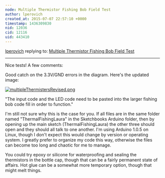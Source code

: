 ```yaml
---
node: Multiple Thermistor Fishing Bob Field Test
author: lperovich
created_at: 2015-07-07 22:57:10 +0000
timestamp: 1436309830
nid: 12036
cid: 12116
uid: 443410
---
```




[lperovich](../profile/lperovich) replying to: [Multiple Thermistor Fishing Bob Field Test](../notes/kgrevera/07-07-2015/multiple-thermistor-fishing-bob-field-test)

----
Nice tests!  A few comments:

Good catch on the 3.3V/GND errors in the diagram.  Here's the updated image:


[![multipleThermistersRevised.png](https://i.publiclab.org/system/images/photos/000/010/561/medium/multipleThermistersRevised.png)](https://i.publiclab.org/system/images/photos/000/010/561/original/multipleThermistersRevised.png)



"The input code and the LED code need to be pasted into the larger fishing bob code fill in order to function."

I'm still not sure why this is the case for you.  If all files are in the same folder named "ThermalFishingLaura" in the Sketchbooks Arduino folder, then by opening up the main sketch (ThermalFishingLaura) the other three should open and they should all talk to one another.  I'm using Arduino 1.0.5 on Linux, though I don't expect this would change by version or operating system.  I greatly prefer to organize my code this way, otherwise the files can become too long and chaotic for me to manage.

You could try epoxy or silicone for waterproofing and sealing the thermistors in the bottle cap, though that can be a fairly permanent state of affairs.  Hot glue can be a somewhat more temporary option, though that might melt things.